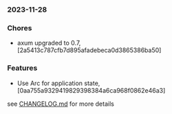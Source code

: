 ### 2023-11-28

### Chores
+ axum upgraded to 0.7, [2a5413c787cfb7d895afadebeca0d3865386ba50]

### Features
+ Use Arc for application state, [0aa755a9329419829398384a6ca968f0862e46a3]

see <a href='https://github.com/mrjackwills/mealpedant_api/blob/main/CHANGELOG.md'>CHANGELOG.md</a> for more details
